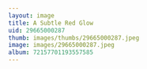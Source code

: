```yaml
---
layout: image
title: A Subtle Red Glow
uid: 29665000287
thumb: images/thumbs/29665000287.jpeg
image: images/29665000287.jpeg
album: 72157701193557585
---
```



